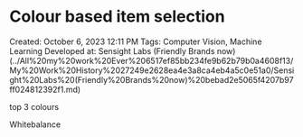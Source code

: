 # Colour based item selection

Created: October 6, 2023 12:11 PM
Tags: Computer Vision, Machine Learning
Developed at: Sensight Labs (Friendly Brands now) (../All%20my%20work%20Ever%206517ef85bb234fe9b62b79b0a4608f13/My%20Work%20History%2027249e2628ea4e3a8ca4eb4a5c0e51a0/Sensight%20Labs%20(Friendly%20Brands%20now)%20bebad2e5065f4207b97ff024812392f1.md)

top 3 colours

Whitebalance